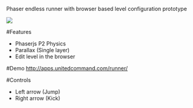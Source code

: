 Phaser endless runner with browser based level configuration prototype

<img src="http://i.imgur.com/KGRZTPw.png">

#Features
* Phaserjs P2 Physics
* Parallax (Single layer)
* Edit level in the browser

#Demo
http://apps.unitedcommand.com/runner/

#Controls
* Left arrow (Jump)
* Right arrow (Kick)
